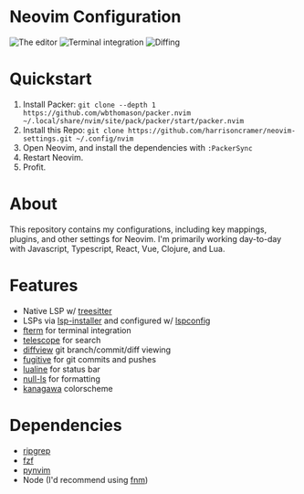 # Neovim Configuration

![The editor](https://hjc-public.s3.amazonaws.com/nvim3.png)
![Terminal integration](https://hjc-public.s3.amazonaws.com/nvim2.png)
![Diffing](https://hjc-public.s3.amazonaws.com/nvim1.png)

# Quickstart

1. Install Packer: `git clone --depth 1 https://github.com/wbthomason/packer.nvim ~/.local/share/nvim/site/pack/packer/start/packer.nvim`
2. Install this Repo: `git clone https://github.com/harrisoncramer/neovim-settings.git ~/.config/nvim`
3. Open Neovim, and install the dependencies with `:PackerSync`
4. Restart Neovim.
5. Profit.

# About

This repository contains my configurations, including key mappings, plugins, and other settings for Neovim. I'm primarily working day-to-day with Javascript, Typescript, React, Vue, Clojure, and Lua.

# Features

- Native LSP w/ <a href="https://github.com/nvim-treesitter/nvim-treesitter">treesitter</a>
- LSPs via <a href="https://github.com/williamboman/nvim-lsp-installer">lsp-installer</a> and configured w/ <a href="https://github.com/neovim/nvim-lspconfig">lspconfig</a>
- <a href="https://github.com/numToStr/FTerm.nvim">fterm</a> for terminal integration
- <a href="https://github.com/nvim-telescope/telescope.nvim/issues">telescope</a> for search
- <a href="https://github.com/sindrets/diffview.nvim">diffview</a> git branch/commit/diff viewing
- <a href="https://github.com/tpope/vim-fugitive">fugitive</a> for git commits and pushes
- <a href="https://github.com/nvim-lualine/lualine.nvim">lualine</a> for status bar
- <a href="https://github.com/jose-elias-alvarez/null-ls.nvim">null-ls</a> for formatting
- <a href="https://github.com/rebelot/kanagawa.nvim">kanagawa</a> colorscheme

# Dependencies

- <a href="https://github.com/BurntSushi/ripgrep">ripgrep</a>
- <a href="https://github.com/junegunn/fzf">fzf</a>
- <a href="https://github.com/neovim/pynvim">pynvim</a>
- Node (I'd recommend using <a href="https://github.com/Schniz/fnm">fnm</a>)
